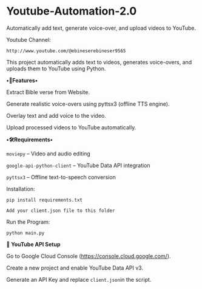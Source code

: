 # Youtube-Automation-2.0
Automatically add text, generate voice-over, and upload videos to YouTube.

Youtube Channel:
```
http://www.youtube.com/@ebineserebineser9565
```

This project automatically adds text to videos, generates voice-overs, and uploads them to YouTube using Python.

__________•🚀Features•__________

Extract Bible verse from Website.

Generate realistic voice-overs using pyttsx3 (offline TTS engine).

Overlay text and add voice to the video.

Upload processed videos to YouTube automatically.

__________•🛠️Requirements•__________

`moviepy` – Video and audio editing

`google-api-python-client` – YouTube Data API integration

`pyttsx3` – Offline text-to-speech conversion

Installation:

```
pip install requirements.txt
```

```
Add your client.json file to this folder
```
Run the Program:

```
python main.py
```

__________🔑 YouTube API Setup__________

Go to  Google Cloud Console (https://console.cloud.google.com/).

Create a new project and enable YouTube Data API v3.

Generate an API Key and replace `client.json`in the script.
